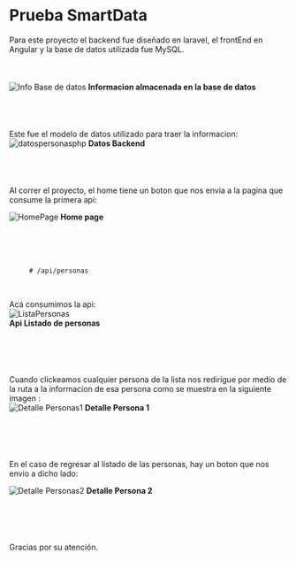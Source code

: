 # Prueba SmartData

Para este proyecto el backend fue diseñado en laravel, el frontEnd en Angular y la base de datos utilizada fue MySQL.
<br>                                
<br>                                                            
![Info Base de datos](https://github.com/Michiiman/SmartDataPage/assets/68972889/02693a7c-ecc8-499a-bedc-750b499a1156)
                                    **Informacion almacenada en la base de datos**
<br> 
<br>                                
<br>                                
Este fue el modelo de datos utilizado para traer la informacion:
![datospersonasphp](https://github.com/Michiiman/SmartDataPage/assets/68972889/0176c3e5-2e4d-42c8-a0c8-55f5ebc94604)
                                         **Datos Backend**
<br>                                
<br>
<br>                                
Al correr el proyecto, el home tiene un boton que nos envia a la pagina que consume la primera api:<br>                                

![HomePage](https://github.com/Michiiman/SmartDataPage/assets/68972889/3c83adc3-0a18-4e45-af41-dc484d785ebd)
                                              **Home page**
<br>                                
<br>                                
<br>                                
 ```
      # /api/personas
 ```
<br>                                

Acá consumimos la api:                                
![ListaPersonas](https://github.com/Michiiman/SmartDataPage/assets/68972889/5c5c04da-7f3c-4727-aff3-e2a6f57cb4fd)               
                                      **Api Listado de personas**
<br>                                
<br>                                
<br>                                
Cuando clickeamos cualquier persona de la lista nos redirigue por medio de la ruta a la informacion de esa persona como se muestra en la siguiente imagen :                            
![Detalle Personas1](https://github.com/Michiiman/SmartDataPage/assets/68972889/f446341c-fbde-4525-babd-2a19bff570d2)
                                          **Detalle Persona 1**
<br>                                
<br>                                
<br>                                
En el caso de regresar al listado de las personas, hay un boton que nos envio a dicho lado:<br>                                

![Detalle Personas2](https://github.com/Michiiman/SmartDataPage/assets/68972889/f6e09b70-006a-4c03-b30b-54cdcd10a33b)
                                          **Detalle Persona 2**
<br>                                
<br>                                
<br>                                
Gracias por su atención.


 



